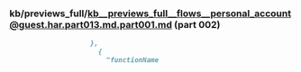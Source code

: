 ### kb/previews_full/kb__previews_full__flows__personal_account@guest.har.part013.md.part001.md (part 002)

```md
                    },
                      {
                        "functionName
```

```
